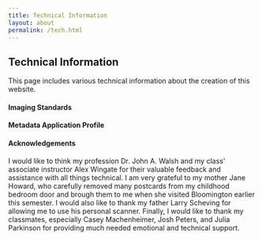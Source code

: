 ```yaml
---
title: Technical Information
layout: about
permalink: /tech.html
---
```


## Technical Information

This page includes various technical information about the creation of this website.

#### Imaging Standards

#### Metadata Application Profile

#### Acknowledgements

I would like to think my profession Dr. John A. Walsh and my class' associate instructor Alex Wingate for their valuable feedback and assistance with all things technical. I am very grateful to my mother Jane Howard, who carefully removed many postcards from my childhood bedroom door and brough them to me when she visited Bloomington earlier this semester. I would also like to thank my father Larry Scheving for allowing me to use his personal scanner. Finally, I would like to thank my classmates, especially Casey Machenheimer, Josh Peters, and Julia Parkinson for providing much needed emotional and technical support.
